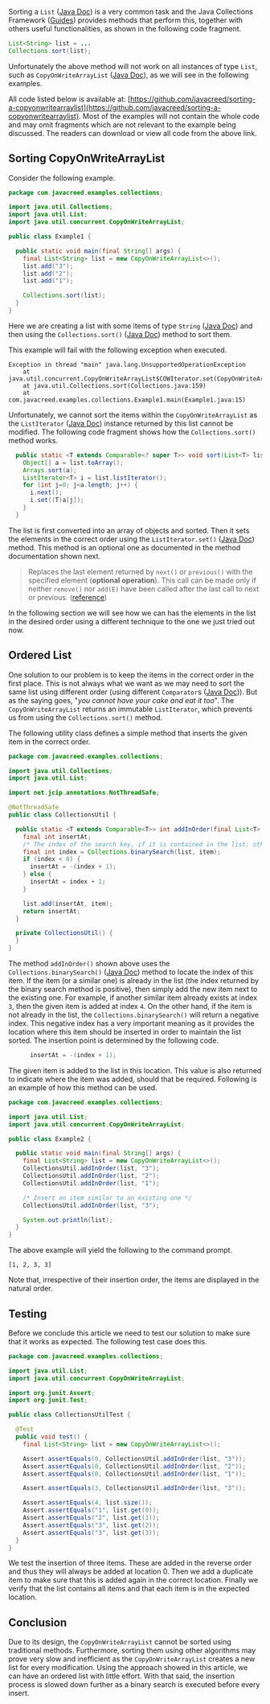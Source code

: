 Sorting a `List` ([Java Doc](http://docs.oracle.com/javase/7/docs/api/java/util/List.html)) is a very common task and the Java Collections Framework ([Guides](http://docs.oracle.com/javase/7/docs/technotes/guides/collections/)) provides methods that perform this, together with others useful functionalities, as shown in the following code fragment.

```java
List<String> list = ...
Collections.sort(list);
```

Unfortunately the above method will not work on all instances of type `List`, such as `CopyOnWriteArrayList` ([Java Doc](http://docs.oracle.com/javase/7/docs/api/java/util/concurrent/CopyOnWriteArrayList.html)), as we will see in the following examples.

All code listed below is available at: [https://github.com/javacreed/sorting-a-copyonwritearraylist](https://github.com/javacreed/sorting-a-copyonwritearraylist).  Most of the examples will not contain the whole code and may omit fragments which are not relevant to the example being discussed. The readers can download or view all code from the above link.

## Sorting CopyOnWriteArrayList

Consider the following example.

```java
package com.javacreed.examples.collections;

import java.util.Collections;
import java.util.List;
import java.util.concurrent.CopyOnWriteArrayList;

public class Example1 {

  public static void main(final String[] args) {
    final List<String> list = new CopyOnWriteArrayList<>();
    list.add("3");
    list.add("2");
    list.add("1");

    Collections.sort(list);
  }
}
```

Here we are creating a list with some items of type `String` ([Java Doc](http://docs.oracle.com/javase/7/docs/api/java/lang/String.html)) and then using the `Collections.sort()` ([Java Doc](http://docs.oracle.com/javase/7/docs/api/java/util/Collections.html#sort(java.util.List))) method to sort them.

This example will fail with the following exception when executed.

```
Exception in thread "main" java.lang.UnsupportedOperationException
	at java.util.concurrent.CopyOnWriteArrayList$COWIterator.set(CopyOnWriteArrayList.java:1049)
	at java.util.Collections.sort(Collections.java:159)
	at com.javacreed.examples.collections.Example1.main(Example1.java:15)
```

Unfortunately, we cannot sort the items within the `CopyOnWriteArrayList` as the `ListIterator` ([Java Doc](http://docs.oracle.com/javase/7/docs/api/java/util/ListIterator.html)) instance returned by this list cannot be modified.  The following code fragment shows how the `Collections.sort()` method works.

```java
  public static <T extends Comparable<? super T>> void sort(List<T> list) {
    Object[] a = list.toArray();
    Arrays.sort(a);
    ListIterator<T> i = list.listIterator();
    for (int j=0; j<a.length; j++) {
      i.next();
      i.set((T)a[j]);
    }
  }
```

The list is first converted into an array of objects and sorted.  Then it sets the elements in the correct order using the `ListIterator.set()` ([Java Doc](http://docs.oracle.com/javase/7/docs/api/java/util/ListIterator.html#set(E))) method.  This method is an optional one as documented in the method documentation shown next.

> Replaces the last element returned by `next()` or `previous()` with the specified element (**optional operation**).  This call can be made only if neither `remove()` nor `add(E)` have been called after the last call to next or previous. ([reference](http://docs.oracle.com/javase/7/docs/api/java/util/ListIterator.html#set(E)))

In the following section we will see how we can has the elements in the list in the desired order using a different technique to the one we just tried out now.

## Ordered List

One solution to our problem is to keep the items in the correct order in the first place.  This is not always what we want as we may need to sort the same list using different order (using different `Comparator`s ([Java Doc](http://docs.oracle.com/javase/7/docs/api/java/util/Comparator.html))).  But as the saying goes, "_you cannot have your cake and eat it too_".  The `CopyOnWriteArrayList` returns an immutable `ListIterator`, which prevents us from using the `Collections.sort()` method.

The following utility class defines a simple method that inserts the given item in the correct order.

```java
package com.javacreed.examples.collections;

import java.util.Collections;
import java.util.List;

import net.jcip.annotations.NotThreadSafe;

@NotThreadSafe
public class CollectionsUtil {

  public static <T extends Comparable<T>> int addInOrder(final List<T> list, final T item) {
    final int insertAt;
    /* The index of the search key, if it is contained in the list; otherwise, (-(insertion point) - 1) */
    final int index = Collections.binarySearch(list, item);
    if (index < 0) {
      insertAt = -(index + 1);
    } else {
      insertAt = index + 1;
    }

    list.add(insertAt, item);
    return insertAt;
  }

  private CollectionsUtil() {
  }
}
```

The method `addInOrder()` shown above uses the `Collections.binarySearch()` ([Java Doc](http://docs.oracle.com/javase/7/docs/api/java/util/Collections.html#binarySearch(java.util.List,%20T))) method to locate the index of this item.  If the item (or a similar one) is already in the list (the index returned by the binary search method is positive), then simply add the new item next to the existing one.  For example, if another similar item already exists at index `3`, then the given item is added at index `4`.  On the other hand, if the item is not already in the list, the `Collections.binarySearch()` will return a negative index.  This negative index has a very important meaning as it provides the location where this item should be inserted in order to maintain the list sorted.  The insertion point is determined by the following code.

```java
      insertAt = -(index + 1);
```

The given item is added to the list in this location.  This value is also returned to indicate where the item was added, should that be required.  Following is an example of how this method can be used.

```java
package com.javacreed.examples.collections;

import java.util.List;
import java.util.concurrent.CopyOnWriteArrayList;

public class Example2 {

  public static void main(final String[] args) {
    final List<String> list = new CopyOnWriteArrayList<>();
    CollectionsUtil.addInOrder(list, "3");
    CollectionsUtil.addInOrder(list, "2");
    CollectionsUtil.addInOrder(list, "1");

    /* Insert an item similar to an existing one */
    CollectionsUtil.addInOrder(list, "3");

    System.out.println(list);
  }
}
```

The above example will yield the following to the command prompt.

```
[1, 2, 3, 3]
```

Note that, irrespective of their insertion order, the items are displayed in the natural order.

## Testing

Before we conclude this article we need to test our solution to make sure that it works as expected.  The following test case does this.

```java
package com.javacreed.examples.collections;

import java.util.List;
import java.util.concurrent.CopyOnWriteArrayList;

import org.junit.Assert;
import org.junit.Test;

public class CollectionsUtilTest {

  @Test
  public void test() {
    final List<String> list = new CopyOnWriteArrayList<>();

    Assert.assertEquals(0, CollectionsUtil.addInOrder(list, "3"));
    Assert.assertEquals(0, CollectionsUtil.addInOrder(list, "2"));
    Assert.assertEquals(0, CollectionsUtil.addInOrder(list, "1"));

    Assert.assertEquals(3, CollectionsUtil.addInOrder(list, "3"));

    Assert.assertEquals(4, list.size());
    Assert.assertEquals("1", list.get(0));
    Assert.assertEquals("2", list.get(1));
    Assert.assertEquals("3", list.get(2));
    Assert.assertEquals("3", list.get(3));
  }
}
```

We test the insertion of three items.  These are added in the reverse order and thus they will always be added at location 0.  Then we add a duplicate item to make sure that this is added again in the correct location.  Finally we verify that the list contains all items and that each item is in the expected location.

## Conclusion

Due to its design, the `CopyOnWriteArrayList` cannot be sorted using traditional methods.  Furthermore, sorting them using other algorithms may prove very slow and inefficient as the `CopyOnWriteArrayList` creates a new list for every modification.  Using the approach showed in this article, we can have an ordered list with little effort.  With that said, the insertion process is slowed down further as a binary search is executed before every insert.
